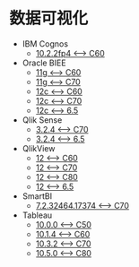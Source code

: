 <!-- ignore -->

# 数据可视化

* IBM Cognos
  * [10.2.2fp4 <--> C60](IBM_Cognos.md)
* Oracle BIEE
  * [11g <--> C60](Oracle_BIEE.md)
  * [11g <--> C70](Oracle_BIEE.md)
  * [12c <--> C60](Oracle_BIEE.md)
  * [12c <--> C70](Oracle_BIEE.md)
  * [12c <--> 6.5](Oracle_BIEE.md)
* Qlik Sense
  * [3.2.4 <--> C70](QlikSense.md)
  * [3.2.4 <--> 6.5](QlikSense.md)
* QlikView
  * [12 <--> C60](QlikView.md)
  * [12 <--> C70](QlikView.md)
  * [12 <--> C80](QlikView.md)
  * [12 <--> 6.5](QlikView.md)
* SmartBI
  * [7.2.32464.17374 <--> C70](SmartBI.md)
* Tableau
  * [10.0.0 <--> C50](Tableau.md)
  * [10.1.4 <--> C60](Tableau.md)
  * [10.3.2 <--> C70](Tableau.md)
  * [10.5.0 <--> C80](Tableau.md)